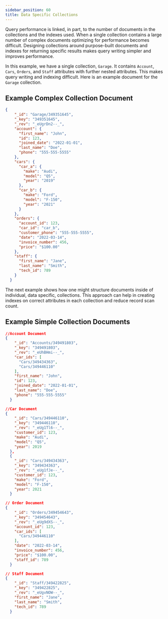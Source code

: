 ```yaml
---
sidebar_position: 60
title: Data Specific Collections 
---
```


Query performance is linked, in part, to the number of documents in the collections and the indexes used. When a single collection contains a large number of complex documents optimizing for performance becomes difficult. Designing collections around purpose-built documents and indexes for returning specific results makes query writing simpler and improves performance.

In this example, we have a single collection, `Garage`. It contains `Account`, `Cars`, `Orders`, and `Staff` attributes with further nested attributes. This makes query writing and indexing difficult. Here is an example document for the `Garage` collection.

## Example Complex Collection Document

```json
{
    "_id": "Garage/349351645",
    "_key": "349351645",
    "_rev": "_eUgrDn2--_",
    "account": {
      "first_name": "John",
      "id": 123,
      "joined_date": "2022-01-01",
      "last_name": "Doe",
      "phone": "555-555-5555"
    },
    "cars": {
      "car_a": {
        "make": "Audi",
        "model": "Q5",
        "year": "2019"
      },
      "car_b": {
        "make": "Ford",
        "model": "F-150",
        "year": "2021"
      }
    },
    "orders": {
      "account_id": 123,
      "car_id": "car_b",
      "customer_phone": "555-555-5555",
      "date": "2022-03-14",
      "invoice_number": 456,
      "price": "$100.00"
    },
    "staff": {
      "first_name": "Jane",
      "last_name": "Smith",
      "tech_id": 789
    }
  }
```

The next example shows how one might structure documents inside of individual, data specific, collections. This approach can help in creating indexes on correct attributes in each collection and reduce record scan count.

## Example Simple Collection Documents

```json
//Account Document
{
    "_id": "Accounts/349491803",
    "_key": "349491803",
    "_rev": "_eUhBHmi--_",
    "car_ids": [
      "Cars/349434363",
      "Cars/349446110"
    ],
    "first_name": "John",
    "id": 123,
    "joined_date": "2022-01-01",
    "last_name": "Doe",
    "phone": "555-555-5555"
  }

//Car Document
{
    "_id": "Cars/349446110",
    "_key": "349446110",
    "_rev": "_eUg1Tl6--_",
    "customer_id": 123,
    "make": "Audi",
    "model": "Q5",
    "year": 2019
  },
  {
    "_id": "Cars/349434363",
    "_key": "349434363",
    "_rev": "_eUg1fJe--_",
    "customer_id": 123,
    "make": "Ford",
    "model": "F-150",
    "year": 2021
  }

// Order Document
{
    "_id": "Orders/349454643",
    "_key": "349454643",
    "_rev": "_eUg9dXS--_",
    "account_id": 123,
    "car_ids": [
      "Cars/349446110"
    ],
    "date": "2022-03-14",
    "invoice_number": 456,
    "price": "$100.00",
    "staff_id": 789
  }

// Staff Document
{
    "_id": "Staff/349422825",
    "_key": "349422825",
    "_rev": "_eUgvNOW--_",
    "first_name": "Jane",
    "last_name": "Smith",
    "tech_id": 789
  }
  ```
